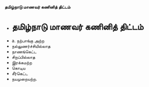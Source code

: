 **தமிழ்நாடு மாணவர் கணினித் திட்டம்**
- # தமிழ்நாடு மாணவர் கணினித் திட்டம்
- a. நற்பாங்கு அற்ற
- நல்லுணர்ச்சியில்லாத
- நாணங்கெட்ட
- சிறப்பில்லாத
- இரக்கமற்ற
- கொடிய
- சீர்கெட்ட
- நயமுறையற்ற.

